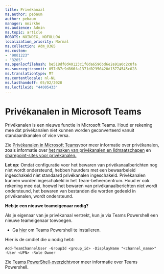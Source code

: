 ```yaml
---
title: Privékanaal
ms.author: pebaum
author: pebaum
manager: mnirkhe
ms.audience: Admin
ms.topic: article
ROBOTS: NOINDEX, NOFOLLOW
localization_priority: Normal
ms.collection: Adm_O365
ms.custom:
- "9001223"
- "3205"
ms.openlocfilehash: be518df0d40123c1f0da6596bd6e2e91a0c2c8fa
ms.sourcegitcommit: 057d87c9d866fa1371d02350420d13774545c028
ms.translationtype: MT
ms.contentlocale: nl-NL
ms.lasthandoff: 05/02/2020
ms.locfileid: "44005433"
---
```

# <a name="private-channels-in-microsoft-teams"></a>Privékanalen in Microsoft Teams

Privékanalen is een nieuwe functie in Microsoft Teams. Houd er rekening mee dat privékanalen niet kunnen worden geconverteerd vanuit standaardkanalen of vice versa.

Zie [Privékanalen in Microsoft Teams](https://docs.microsoft.com/MicrosoftTeams/private-channels)voor meer informatie over privékanalen, zoals informatie over [het maken van privékanalen en lidmaatschapen](https://docs.microsoft.com/MicrosoftTeams/private-channels#private-channel-creation-and-membership) en [sharepoint-sites voor privékanalen.](https://docs.microsoft.com/MicrosoftTeams/private-channels#private-channel-sharepoint-sites) 

**Let op:** Omdat configuratie voor het bewaren van privékanaalberichten nog niet wordt ondersteund, hebben huurders met een bewaarbeleid ingeschakeld niet standaard privékanalen ingeschakeld. Privékanalen kunnen worden ingeschakeld in het Team-beheercentrum. Houd er ook rekening mee dat, hoewel het bewaren van privékanaalberichten niet wordt ondersteund, het bewaren van bestanden die worden gedeeld in privékanalen, wordt ondersteund.

**Heb je een nieuwe teameigenaar nodig?**

Als je eigenaar van je privékanaal vertrekt, kun je via Teams Powershell een nieuwe teameigenaar toevoegen.


- Ga [hier](https://www.powershellgallery.com/packages/MicrosoftTeams/1.0.6) om Teams Powershell te installeren.

Hier is de cmdlet die u nodig hebt:

`
    Add-TeamChannelUser -GroupId <group_id> -DisplayName "<channel_name>" -User <UPN> -Role Owner
`

Zie [Teams PowerShell-overzicht](https://docs.microsoft.com/microsoftteams/teams-powershell-overview)voor meer informatie over Teams Powershell.
